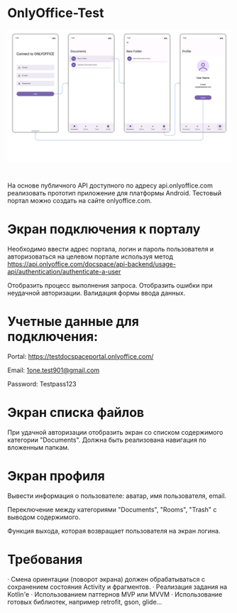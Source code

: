# OnlyOffice-Test
![screenshot](photo_2025-01-27_14-27-41.jpg)
#
На основе публичного API доступного по адресу api.onlyoffice.com реализовать прототип приложение для платформы Android. Тестовый портал можно создать на сайте onlyoffice.com.

# Экран подключения к порталу

Необходимо ввести адрес портала, логин и пароль пользователя и авторизоваться на целевом портале используя метод https://api.onlyoffice.com/docspace/api-backend/usage-api/authentication/authenticate-a-user

Отобразить процесс выполнения запроса. Отобразить ошибки при неудачной авторизации. Валидация формы ввода данных.

# Учетные данные для подключения:
Portal: https://testdocspaceportal.onlyoffice.com/

Email: 1one.test901@gmail.com

Password: Testpass123

# Экран списка файлов
При удачной авторизации отобразить экран со списком содержимого категории "Documents". 
Должна быть реализована навигация по вложенным папкам.

# Экран профиля
Вывести информация о пользователе: аватар, имя пользователя, email.

Переключение между категориями "Documents", "Rooms", "Trash" с выводом содержимого.

Функция выхода, которая возвращает пользователя на экран логина.

# Требования
·  Смена ориентации (поворот экрана) должен обрабатываться с сохранением состояния Activity и фрагментов. 
·  Реализация задания на Kotlin'e
·  Использованием паттернов MVP или MVVM
·  Использование готовых библиотек, например retrofit, gson, glide...
